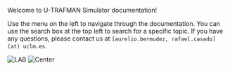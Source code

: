 Welcome to U-TRAFMAN Simulator documentation! 

Use the menu on the left to navigate through the documentation. You can use the search box at the top left to search for a specific topic. If you have any questions, please contact us at `[aurelio.bermudez, rafael.casado] (at) uclm.es`.

![LAB](https://www.uclm.es/-/media/Files/C01-Centros/I3A/Imagenes/logowebi3a-uclm.ashx)
![Center](https://www.i3a.uclm.es/raap/wp-content/uploads/2016/04/LOGO-RAAP-Ingl%C3%A9s-e1461149901803.png ' :size=400px')


